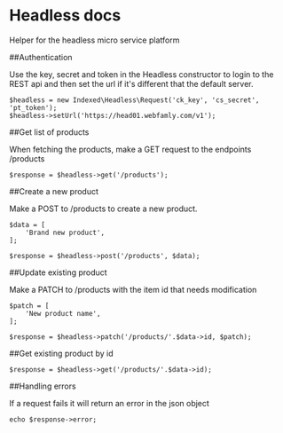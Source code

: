 # Headless docs
Helper for the headless micro service platform

##Authentication

Use the key, secret and token in the Headless constructor to login to the REST api and then set the url if it's different that the default server.

    $headless = new Indexed\Headless\Request('ck_key', 'cs_secret', 'pt_token');
    $headless->setUrl('https://head01.webfamly.com/v1');
    
##Get list of products

When fetching the products, make a GET request to the endpoints /products

    $response = $headless->get('/products');
    
##Create a new product

Make a POST to /products to create a new product.

    $data = [
        'Brand new product',
    ];
    
    $response = $headless->post('/products', $data);
    
##Update existing product

Make a PATCH to /products with the item id that needs modification

    $patch = [
        'New product name',
    ];
    
    $response = $headless->patch('/products/'.$data->id, $patch);
    
##Get existing product by id

    $response = $headless->get('/products/'.$data->id);

##Handling errors

If a request fails it will return an error in the json object

    echo $response->error;
    